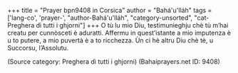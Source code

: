 +++
title = "Prayer bpn9408 in Corsica"
author = "Bahá'u'lláh"
tags = ['lang-co', 'prayer-', "author-Bahá'u'lláh", "category-unsorted", "cat-Preghera dì tutti i ghjorni"]
+++
O tù lu mio Diu, testimunieghju chè tù m’hai creatu per cunnòsceti è aduratti. Affermu in quest’istante a mio imputenza è u to putere, a mio puvertà è a to ricchezza. Ùn ci hè altru Diu chè tè, u Succorsu, l’Assolutu.

(Source category: Preghera dì tutti i ghjorni)
(Bahaiprayers.net ID: 9408)
